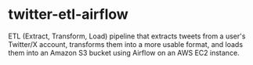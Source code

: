 # twitter-etl-airflow
ETL (Extract, Transform, Load) pipeline that extracts tweets from a user's Twitter/X account, transforms them into a more usable format, and loads them into an Amazon S3 bucket using Airflow on an AWS EC2 instance.
